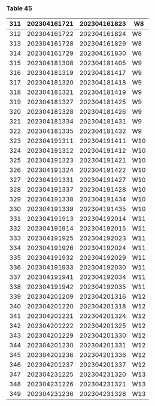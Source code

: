 <a name="table-45"></a>
### Table 45

| 311 | 202304161721 | 202304161823 | W8 |
| --- | --- | --- | --- |
| 312 | 202304161722 | 202304161824 | W8 |
| 313 | 202304161728 | 202304161829 | W8 |
| 314 | 202304161729 | 202304161830 | W8 |
| 315 | 202304181308 | 202304181405 | W9 |
| 316 | 202304181319 | 202304181417 | W9 |
| 317 | 202304181320 | 202304181418 | W9 |
| 318 | 202304181321 | 202304181419 | W9 |
| 319 | 202304181327 | 202304181425 | W9 |
| 320 | 202304181328 | 202304181426 | W9 |
| 321 | 202304181334 | 202304181431 | W9 |
| 322 | 202304181335 | 202304181432 | W9 |
| 323 | 202304191311 | 202304191411 | W10 |
| 324 | 202304191312 | 202304191412 | W10 |
| 325 | 202304191323 | 202304191421 | W10 |
| 326 | 202304191324 | 202304191422 | W10 |
| 327 | 202304191331 | 202304191427 | W10 |
| 328 | 202304191337 | 202304191428 | W10 |
| 329 | 202304191338 | 202304191434 | W10 |
| 330 | 202304191339 | 202304191435 | W10 |
| 331 | 202304191913 | 202304192014 | W11 |
| 332 | 202304191914 | 202304192015 | W11 |
| 333 | 202304191925 | 202304192023 | W11 |
| 334 | 202304191926 | 202304192024 | W11 |
| 335 | 202304191932 | 202304192029 | W11 |
| 336 | 202304191933 | 202304192030 | W11 |
| 337 | 202304191941 | 202304192034 | W11 |
| 338 | 202304191942 | 202304192035 | W11 |
| 339 | 202304201209 | 202304201316 | W12 |
| 340 | 202304201220 | 202304201318 | W12 |
| 341 | 202304201221 | 202304201324 | W12 |
| 342 | 202304201222 | 202304201325 | W12 |
| 343 | 202304201229 | 202304201330 | W12 |
| 344 | 202304201230 | 202304201331 | W12 |
| 345 | 202304201236 | 202304201336 | W12 |
| 346 | 202304201237 | 202304201337 | W12 |
| 347 | 202304231225 | 202304231320 | W13 |
| 348 | 202304231226 | 202304231321 | W13 |
| 349 | 202304231236 | 202304231328 | W13 |
